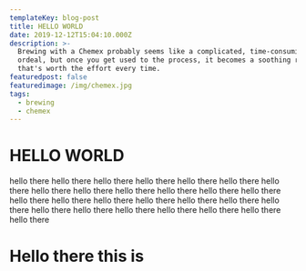 ```yaml
---
templateKey: blog-post
title: HELLO WORLD
date: 2019-12-12T15:04:10.000Z
description: >-
  Brewing with a Chemex probably seems like a complicated, time-consuming
  ordeal, but once you get used to the process, it becomes a soothing ritual
  that's worth the effort every time.
featuredpost: false
featuredimage: /img/chemex.jpg
tags:
  - brewing
  - chemex
---
```

# HELLO WORLD

hello there hello there hello there hello there hello there hello there hello there hello there hello there hello there hello there hello there hello there hello there hello there hello there hello there hello there hello there hello there hello there hello there hello there hello there hello there hello there hello there 

# 

# Hello there this is
